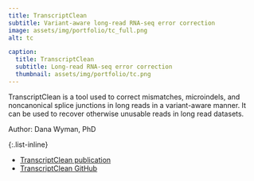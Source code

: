 ```yaml
---
title: TranscriptClean
subtitle: Variant-aware long-read RNA-seq error correction
image: assets/img/portfolio/tc_full.png
alt: tc

caption:
  title: TranscriptClean
  subtitle: Long-read RNA-seq error correction
  thumbnail: assets/img/portfolio/tc.png
---
```


TranscriptClean is a tool used to correct mismatches, microindels, and noncanonical splice junctions in long reads in a variant-aware manner. It can be used to recover otherwise unusable reads in long read datasets.

Author: Dana Wyman, PhD

{:.list-inline}
- [TranscriptClean publication](https://pubmed.ncbi.nlm.nih.gov/29912287/)
- [TranscriptClean GitHub](https://github.com/mortazavilab/TranscriptClean)

